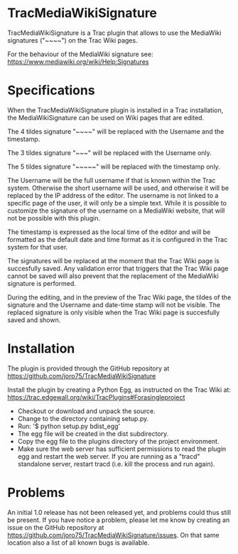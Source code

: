 # TracMediaWikiSignature
TracMediaWikiSignature is a Trac plugin that allows to use the MediaWiki signatures ("~~~~") on the Trac Wiki pages.

For the behaviour of the MediaWiki signature see: https://www.mediawiki.org/wiki/Help:Signatures

# Specifications
When the TracMediaWikiSignature plugin is installed in a Trac installation, the MediaWikiSignature can be used on Wiki pages that are edited. 

The 4 tildes signature "~~~~" will be replaced with the Username and the timestamp.

The 3 tildes signature "~~~" will be replaced with the Username only.

The 5 tildes signature "~~~~~" will be replaced with the timestamp only.



The Username will be the full username if that is known within the Trac system. Otherwise the short username will be used, and otherwise it will be replaced by the IP address of the editor. The username is not linked to a specific page of the user, it will only be a simple text. While it is possible to customize the signature of the username on a MediaWiki website, that will not be possible with this plugin.

The timestamp is expressed as the local time of the editor and will be formatted as the default date and time format as it is configured in the Trac system for that user.

The signatures will be replaced at the moment that the Trac Wiki page is succesfully saved. Any validation error that triggers that the Trac Wiki page cannot be saved will also prevent that the replacement of the MediaWiki signature is performed.

During the editing, and in the preview of the Trac Wiki page, the tildes of the signature and the Username and date-time stamp will not be visible. The replaced signature is only visible when the Trac Wiki page is succesfully saved and shown.

# Installation
The plugin is provided through the GitHub repository at https://github.com/joro75/TracMediaWikiSignature

Install the plugin by creating a Python Egg, as instructed on the Trac Wiki at: https://trac.edgewall.org/wiki/TracPlugins#Forasingleproject
 * Checkout or download and unpack the source.
 * Change to the directory containing setup.py.
 * Run:
    '$ python setup.py bdist_egg'
 * The egg file will be created in the dist subdirectory.
 * Copy the egg file to the plugins directory of the project environment.
 * Make sure the web server has sufficient permissions to read the plugin egg and restart the web server. If you are running as a "tracd" standalone server, restart tracd (i.e. kill the process and run again).

# Problems
An initial 1.0 release has not been released yet, and problems could thus still be present. If you have notice a problem, please let me know by creating an issue on the GitHub repository at https://github.com/joro75/TracMediaWikiSignature/issues.
On that same location also a list of all known bugs is available.
